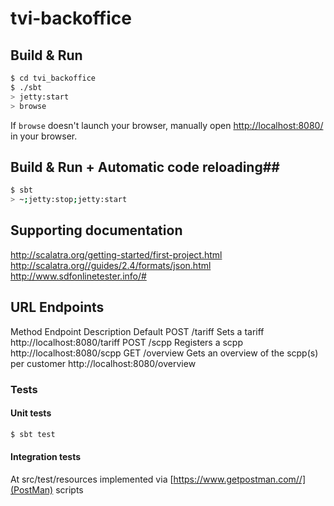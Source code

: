 # tvi-backoffice #

## Build & Run ##

```sh
$ cd tvi_backoffice
$ ./sbt
> jetty:start
> browse
```
If `browse` doesn't launch your browser, manually open [http://localhost:8080/](http://localhost:8080/) in your browser.

## Build & Run + Automatic code reloading##
```sh
$ sbt
> ~;jetty:stop;jetty:start
```

## Supporting documentation

http://scalatra.org/getting-started/first-project.html
http://scalatra.org//guides/2.4/formats/json.html
http://www.sdfonlinetester.info/#

## URL Endpoints

Method  Endpoint    Description                                     Default
POST    /tariff     Sets a tariff                                   http://localhost:8080/tariff
POST    /scpp       Registers a scpp                                http://localhost:8080/scpp
GET     /overview   Gets an overview of the scpp(s) per customer    http://localhost:8080/overview

### Tests

#### Unit tests

```sh
$ sbt test
```

#### Integration tests

At src/test/resources implemented via [https://www.getpostman.com//](PostMan) scripts